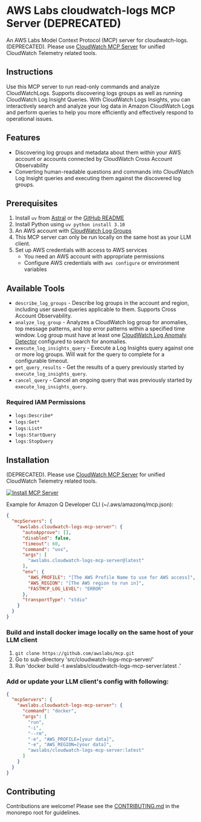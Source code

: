 # AWS Labs cloudwatch-logs MCP Server (DEPRECATED)

An AWS Labs Model Context Protocol (MCP) server for cloudwatch-logs. (DEPRECATED). Please use [CloudWatch MCP Server](../../src/cloudwatch-mcp-server/README.md) for unified CloudWatch Telemetry related tools.

## Instructions

Use this MCP server to run read-only commands and analyze CloudWatchLogs. Supports discovering logs groups as well as running CloudWatch Log Insight
Queries. With CloudWatch Logs Insights, you can interactively search and analyze your log data in Amazon CloudWatch Logs and perform queries to help
you more efficiently and effectively respond to operational issues.

## Features

- Discovering log groups and metadata about them within your AWS account or accounts connected by CloudWatch Cross Account Observability
- Converting human-readable questions and commands into CloudWatch Log Insight queries and executing them against the discovered log groups.

## Prerequisites

1. Install `uv` from [Astral](https://docs.astral.sh/uv/getting-started/installation/) or the [GitHub README](https://github.com/astral-sh/uv#installation)
2. Install Python using `uv python install 3.10`
3. An AWS account with [CloudWatch Log Groups](https://docs.aws.amazon.com/AmazonCloudWatch/latest/logs/CWL_GettingStarted.html)
4. This MCP server can only be run locally on the same host as your LLM client.
5. Set up AWS credentials with access to AWS services
   - You need an AWS account with appropriate permissions
   - Configure AWS credentials with `aws configure` or environment variables

## Available Tools
* `describe_log_groups` - Describe log groups in the account and region, including user saved queries applicable to them. Supports Cross Account Observability.
* `analyze_log_group` - Analyzes a CloudWatch log group for anomalies, top message patterns, and top error patterns within a specified time window.
Log group must have at least one [CloudWatch Log Anomaly Detector](https://docs.aws.amazon.com/AmazonCloudWatch/latest/logs/LogsAnomalyDetection.html) configured to search for anomalies.
* `execute_log_insights_query` - Execute a Log Insights query against one or more log groups. Will wait for the query to complete for a configurable timeout.
* `get_query_results` - Get the results of a query previously started by `execute_log_insights_query`.
* `cancel_query` - Cancel an ongoing query that was previously started by `execute_log_insights_query`.

### Required IAM Permissions
* `logs:Describe*`
* `logs:Get*`
* `logs:List*`
* `logs:StartQuery`
* `logs:StopQuery`

## Installation

(DEPRECATED). Please use [CloudWatch MCP Server](../../src/cloudwatch-mcp-server/README.md) for unified CloudWatch Telemetry related tools.

[![Install MCP Server](https://cursor.com/deeplink/mcp-install-light.svg)](https://cursor.com/install-mcp?name=awslabs.cloudwatch-logs-mcp-server&config=eyJhdXRvQXBwcm92ZSI6W10sImRpc2FibGVkIjpmYWxzZSwidGltZW91dCI6NjAsImNvbW1hbmQiOiJ1dnggYXdzbGFicy5jbG91ZHdhdGNoLWxvZ3MtbWNwLXNlcnZlckBsYXRlc3QiLCJlbnYiOnsiQVdTX1BST0ZJTEUiOiJbVGhlIEFXUyBQcm9maWxlIE5hbWUgdG8gdXNlIGZvciBBV1MgYWNjZXNzXSIsIkFXU19SRUdJT04iOiJbVGhlIEFXUyByZWdpb24gdG8gcnVuIGluXSIsIkZBU1RNQ1BfTE9HX0xFVkVMIjoiRVJST1IifSwidHJhbnNwb3J0VHlwZSI6InN0ZGlvIn0%3D)

Example for Amazon Q Developer CLI (~/.aws/amazonq/mcp.json):

```json
{
  "mcpServers": {
    "awslabs.cloudwatch-logs-mcp-server": {
      "autoApprove": [],
      "disabled": false,
      "timeout": 60,
      "command": "uvx",
      "args": [
        "awslabs.cloudwatch-logs-mcp-server@latest"
      ],
      "env": {
        "AWS_PROFILE": "[The AWS Profile Name to use for AWS access]",
        "AWS_REGION": "[The AWS region to run in]",
        "FASTMCP_LOG_LEVEL": "ERROR"
      },
      "transportType": "stdio"
    }
  }
}
```

### Build and install docker image locally on the same host of your LLM client

1. `git clone https://github.com/awslabs/mcp.git`
2. Go to sub-directory 'src/cloudwatch-logs-mcp-server/'
3. Run 'docker build -t awslabs/cloudwatch-logs-mcp-server:latest .'

### Add or update your LLM client's config with following:
```json
{
  "mcpServers": {
    "awslabs.cloudwatch-logs-mcp-server": {
      "command": "docker",
      "args": [
        "run",
        "-i",
        "--rm",
        "-e", "AWS_PROFILE=[your data]",
        "-e", "AWS_REGION=[your data]",
        "awslabs/cloudwatch-logs-mcp-server:latest"
      ]
    }
  }
}
```

## Contributing

Contributions are welcome! Please see the [CONTRIBUTING.md](../../CONTRIBUTING.md) in the monorepo root for guidelines.
